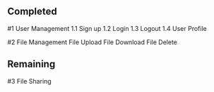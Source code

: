 ## Completed

#1 User Management
    1.1 Sign up
    1.2 Login
    1.3 Logout
    1.4 User Profile

#2 File Management
    File Upload
    File Download
    File Delete

## Remaining 
#3 File Sharing